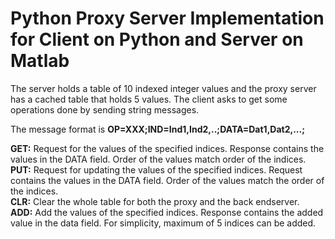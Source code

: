 # Python Proxy Server Implementation for Client on Python and Server on Matlab
 The server holds a table of 10 indexed integer values and the proxy server has a cached table that holds 5 values. The client asks to get some operations done by sending string messages.  
 
 The message format is **OP=XXX;IND=Ind1,Ind2,..;DATA=Dat1,Dat2,...;** 

**GET:** Request for the values of the specified indices. Response contains the values in the DATA field. Order of the values match order of the indices.  
**PUT:** Request for updating the values of the specified indices. Request contains the values in the DATA field. Order of the values match the order of the indices.  
**CLR:** Clear the whole table for both the proxy and the back endserver.  
**ADD:** Add the values of the specified indices. Response contains the added value in the data field. For simplicity, maximum of 5 indices can be added.  
